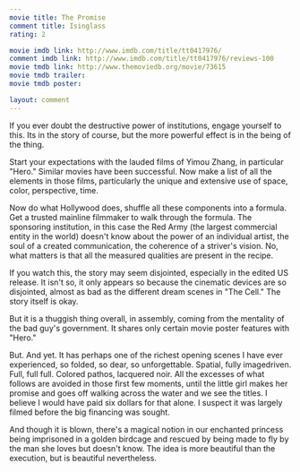 ```yaml
---
movie title: The Promise
comment title: Isinglass
rating: 2

movie imdb link: http://www.imdb.com/title/tt0417976/
comment imdb link: http://www.imdb.com/title/tt0417976/reviews-100
movie tmdb link: http://www.themoviedb.org/movie/73615
movie tmdb trailer: 
movie tmdb poster: 

layout: comment
---
```


If you ever doubt the destructive power of institutions, engage yourself to this. Its in the story of course, but the more powerful effect is in the being of the thing.

Start your expectations with the lauded films of Yimou Zhang, in particular "Hero." Similar movies have been successful. Now make a list of all the elements in those films, particularly the unique and extensive use of space, color, perspective, time. 

Now do what Hollywood does, shuffle all these components into a formula. Get a trusted mainline filmmaker to walk through the formula. The sponsoring institution, in this case the Red Army (the largest commercial entity in the world) doesn't know about the power of an individual artist, the soul of a created communication, the coherence of a striver's vision. No, what matters is that all the measured qualities are present in the recipe.

If you watch this, the story may seem disjointed, especially in the edited US release. It isn't so, it only appears so because the cinematic devices are so disjointed, almost as bad as the different dream scenes in "The Cell." The story itself is okay.

But it is a thuggish thing overall, in assembly, coming from the mentality of the bad guy's government. It shares only certain movie poster features with "Hero." 

But. And yet. It has perhaps one of the richest opening scenes I have ever experienced, so folded, so dear, so unforgettable. Spatial, fully imagedriven. Full, full full. Colored pathos, lacquered noir. All the excesses of what follows are avoided in those first few moments, until the little girl makes her promise and goes off walking across the water and we see the titles. I believe I would have paid six dollars for that alone. I suspect it was largely filmed before the big financing was sought.

And though it is blown, there's a magical notion in our enchanted princess being imprisoned in a golden birdcage and rescued by being made to fly by the man she loves but doesn't know. The idea is more beautiful than the execution, but is beautiful nevertheless.